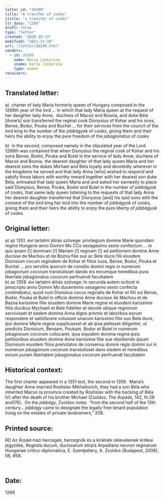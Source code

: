 ```yaml
---
letter_id: "26299"
title: "A transfer of cooks"
ititle: "a transfer of cooks"
ltr_date: "1266"
draft: false
type: "letter"
created: "2020-10-13"
modified: "2021-12-10"
url: "/letter/26299.html"
senders:
  - id: 26208
    name: Maria Laskarina
    iname: maria laskarina
    type: woman
receivers:
---
```

<h2> Translated letter:</h2><p>a)&nbsp; charter of lady Maria formerly queen of Hungary composed in the 1266th year of the lord … in which that lady Maria queen at the request of her daughter lady Anne, &nbsp;duchess of Macsó and Bosnia, and duke Béla [Anne’s] son transferred the reginal cook Dionysius of Kohar and his sons, Bense, Bodur, Pouka and Buchel … for their services from the council of the lord king to the number of the <i>jobbágyok</i> of cooks, giving them and their heirs the ability to enjoy the pure freedom of the <i>jobagionatus</i> of cooks</p><p>b)&nbsp; in the second, composed namely in the stipulated year of the Lord 1266th was contained that when Dionysius the reginal cook of Kohar and his sons Bense, Bodor, Pouka and Butel in the service of lady Anne, duchess of Macsó and Bosnia&nbsp; the dearest daughter of that lady queen Maria and her dearest sons the dukes Michael and Béla loyally and devotedly wherever in the kingdoms he served and that lady Anna [who] wished to respond and satisfy those labors with worthy reward together with her dearest son duke Béla, entreated that lady queen Maria and and asked her earnestly to place said Dionysius, Bense, Pouka, Bodor and Butel in the number of <i>jobbágyok </i>of cooks, that same lady queen listening to the requests of that lady Anna her dearest daughter transferred that Dionysius [and] his said sons with the consent of the lord king her lord into the number of <i>jobbágyok </i>of cooks, giving them and their heirs the ability to enjoy the pure liberty of <i>jobbágyok </i>of cooks.</p><h2 class="mt-4"> Original letter:</h2><p><span>a) az 1351. évi tartalmi átírás szövege: privilegium domine Marie quondam regine Hungarie anno Domini Mo CCo sexagesimo sexto confectum ... in quo ipsam [!] dominam [!] Mariam [!] reginam [!] ad petitionem domine Anne ducisse de Machou et de Bozna filie sue ac Bele ducis filii eiusdem Dionisium cocum reginalem de Kohar et filios suos, Bense, Bodur, Pouka et Buchel ... pro servitiis ipsorum de consilio domini regis in numerum jobagionum cocorum transtulisset dando eis eorumque heredibus pura libertate jobagionatus cocorum perfruendi facultatem<br></span>b) az 1359. évi tartalmi átírás szövege: In secunda autem scilicet in prescripto anno Domini Mo ducentemo sexagemo sexto confecta continebatur, quod cum Dionisius cocus reginalis de Kohar et filii sui Bense, Bodor, Pouka et Butel in officio domine Anne ducisse de Machou et de Bazna karissime filie eiusdem domine Marie regine et eiusdem karissimis filiis ducibus Mychaeli et Bele fideliter et devote ubique regnorum servivisset et eadem domina Anna digno premio et laboribus eorum respondere et satisfacere voluisset unacum karissimo filio suo Bela duce, ipsi domine Marie regine supplicasset et ab ipsa petiisset diligenter, ut predictis Dionisium, Bensam, Poukam, Bodor et Butel in numerum jobagionum cocorum collocaret, ipsa siquidem domina regina ipsis petitionibus eiusdem domine Anne karissime filie sue obediendo ipsum Dionisium eiusdem filios prenotatos de consensu domini regis domini sui in numerum jobagionum cocorum transtulisset dans eisdem et heredibus eorum puram libertatem jobagionatus cocorum perfruendi facultatem&nbsp;</p><h2 class="mt-4"> Historical context:</h2><p>The first charter appeared in a 1351 text, the second in 1359.&nbsp;&nbsp;Maria’s daughter Anne married Rostislav Mikhailovich, they had a son Béla who inherited Macsó (a province created by Rostislav with the backing of Béla IV) after the death of his brother Michael (Zsoldos, <em>The&nbsp;Árpáds</em>, 142, fn.58 and176).&nbsp; On the&nbsp;<em>jobbágy</em>, Zsoldos notes&nbsp;&nbsp;“from the second half of the 13th century…<em> jobbágy</em> came to designate the legally free tenant population living on the estates of private landowners,” 208.</p><h2 class="mt-4"> Printed source:</h2><p>RD Az Árpád-házi hercegek, hercegnök és a királnék okleveleinek kritikai jegyzéke, Regesta ducum, ducissarum stirpis Arpadiana necnon reginarum Hungariae critico-diplomatica, E. Szentpétery, A. Zsoldos (Budapest, 2008), 56, #58.</p><p>&nbsp;</p><h2 class="mt-4"> Date:</h2>1266